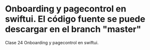 # Onboarding y pagecontrol en swiftui. El código fuente se puede descargar en el branch "master"
Clase 24 Onboarding y pagecontrol en swiftui.
